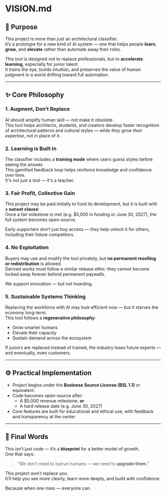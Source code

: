 # VISION.md

## 🧠 Purpose

This project is more than just an architectural classifier.  
It’s a prototype for a new kind of AI system — one that helps people **learn**, **grow**, and **elevate** rather than automate away their roles.

This tool is designed not to replace professionals, but to **accelerate learning**, especially for junior talent.  
It trains the eye, builds intuition, and preserves the value of human judgment in a world drifting toward full automation.

---

## ✨ Core Philosophy

### 1. **Augment, Don’t Replace**
AI should amplify human skill — not make it obsolete.  
This tool helps architects, students, and creators develop faster recognition of architectural patterns and cultural styles — *while they grow their expertise*, not in place of it.

### 2. **Learning is Built In**
The classifier includes a **training mode** where users guess styles before seeing the answer.  
This gamified feedback loop helps reinforce knowledge and confidence over time.  
It's not just a tool — it's a teacher.

### 3. **Fair Profit, Collective Gain**
This project may be paid initially to fund its development, but it is built with a **sunset clause**:  
Once a fair milestone is met (e.g. $5,000 in funding or June 30, 2027), the full system becomes open-source.

Early supporters don’t just buy access — they help unlock it for others, including their future competitors.

### 4. **No Exploitation**
Buyers may use and modify the tool privately, but **no permanent reselling or redistribution** is allowed.  
Derived works must follow a similar release ethic: they cannot become locked away forever behind permanent paywalls.

We support innovation — but not hoarding.

### 5. **Sustainable Systems Thinking**
Replacing the workforce with AI may look efficient now — but it starves the economy long-term.  
This tool follows a **regenerative philosophy**:
- Grow smarter humans
- Elevate their capacity
- Sustain demand across the ecosystem

If juniors are replaced instead of trained, the industry loses future experts — and eventually, even customers.

---

## ⚙️ Practical Implementation

- Project begins under the **Business Source License (BSL 1.1)** or equivalent.
- Code becomes open-source after:
  - A $5,000 revenue milestone, **or**
  - A hard release date (e.g. June 30, 2027)
- Core features are built for educational and ethical use, with feedback and transparency at the center

---

## 💬 Final Words

This isn’t just code — it’s a **blueprint** for a better model of growth.  
One that says:
> “We don’t need to outrun humans — we need to **upgrade them**.”

This project won’t replace you.  
It’ll help you see more clearly, learn more deeply, and build with confidence.

Because when one rises — everyone can.
